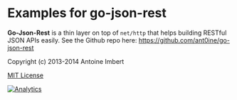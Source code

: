 Examples for go-json-rest
=========================

**Go-Json-Rest** is a thin layer on top of `net/http` that helps building RESTful JSON APIs easily.
See the Github repo here: https://github.com/ant0ine/go-json-rest

Copyright (c) 2013-2014 Antoine Imbert

[MIT License](https://github.com/ant0ine/go-json-rest-examples/blob/master/LICENSE)

[![Analytics](https://ga-beacon.appspot.com/UA-309210-4/go-json-rest-examples/master/readme)](https://github.com/igrigorik/ga-beacon)
